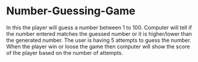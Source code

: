 # Number-Guessing-Game
In this the player will guess a number between 1 to 100. Computer will tell if the number entered matches the guessed number or it is higher/lower than the generated number. The user is having 5 attempts to guess the number. When the player win or loose the game then computer will show the score of the player based on the number of attempts. 


